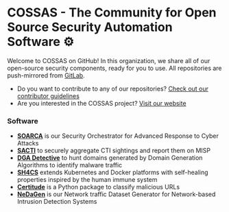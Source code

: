 # COSSAS - The Community for Open Source Security Automation Software ⚙️

Welcome to COSSAS on GitHub! In this organization, we share all of our open-source security components, ready for you to use. All repositories are push-mirrored from [GitLab](https://gitlab.com/cossas).

- Do you want to contribute to any of our repositories? [Check out our contributor guidelines](https://gitlab.com/cossas/home/-/blob/main/CONTRIBUTING.md)
- Are you interested in the COSSAS project? [Visit our website](https://cossas-project.org)

### Software

- **[SOARCA](https://github.com/COSSAS/SOARCA)** is our Security Orchestrator for Advanced Response to Cyber Attacks
- **[SACTI](https://github.com/COSSAS/sacti)** to securely aggregate CTI sightings and report them on MISP
- **[DGA Detective](https://github.com/COSSAS/dgad)** to hunt domains generated by Domain Generation Algorithms to identify malware traffic
- **[SH4CS](https://github.com/COSSAS/sh4cs)** extends Kubernetes and Docker platforms with self-healing properties inspired by the human immune system
- **[Certitude](https://github.com/COSSAS/Certitude)** is a Python package to classify malicious URLs
- **[NeDaGen](https://github.com/COSSAS/Certitude)** is our Network traffic Dataset Generator for Network-based Intrusion Detection Systems
